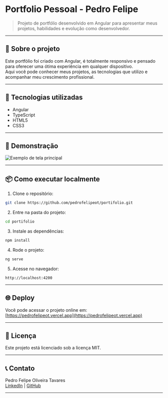 # Portfolio Pessoal - Pedro Felipe

> Projeto de portfólio desenvolvido em Angular para apresentar meus projetos, habilidades e evolução como desenvolvedor.

---

## 🚀 Sobre o projeto

Este portfólio foi criado com Angular, é totalmente responsivo e pensado para oferecer uma ótima experiência em qualquer dispositivo.  
Aqui você pode conhecer meus projetos, as tecnologias que utilizo e acompanhar meu crescimento profissional.

---

## 📂 Tecnologias utilizadas

- Angular  
- TypeScript  
- HTML5  
- CSS3  

---

## 📸 Demonstração

<!-- Adicione imagens ou GIFs do seu projeto aqui -->

![Exemplo de tela principal](https://github.com/pedrofelipeot/portifolio/blob/main/src/assets/portfolio-exemplo.png)

---

## 📦 Como executar localmente

1. Clone o repositório:  
```bash
git clone https://github.com/pedrofelipeot/portifolio.git
```

2. Entre na pasta do projeto:  
```bash
cd portifolio
```

3. Instale as dependências:  
```bash
npm install
```

4. Rode o projeto:  
```bash
ng serve
```

5. Acesse no navegador:  
```
http://localhost:4200
```

---

## 🌐 Deploy

Você pode acessar o projeto online em:  
[https://pedrofelipeot.vercel.app](https://pedrofelipeot.vercel.app)

---

## 📄 Licença

Este projeto está licenciado sob a licença MIT.

---

## 📞 Contato

Pedro Felipe Oliveira Tavares  
[LinkedIn](https://www.linkedin.com/in/pedrofelipeot/) | [GitHub](https://github.com/pedrofelipeot)

---

<!-- Se quiser, adicione aqui mais informações ou agradecimentos -->
